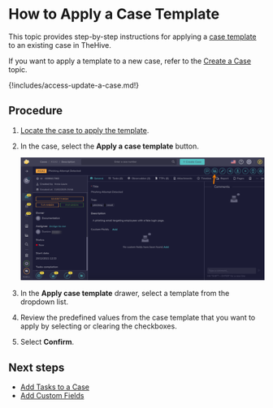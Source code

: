 # How to Apply a Case Template

This topic provides step-by-step instructions for applying a [case template](../../organization/configure-organization/manage-templates/case-templates/about-case-templates.md) to an existing case in TheHive.

If you want to apply a template to a new case, refer to the [Create a Case](create-a-new-case.md) topic.

{!includes/access-update-a-case.md!}

<h2>Procedure</h2>

1. [Locate the case to apply the template](../cases/search-for-cases/find-a-case.md).

2. In the case, select the **Apply a case template** button.

    ![Apply a case template](/thehive/images/user-guides/analyst-corner/cases/apply-a-case-template.png)

3. In the **Apply case template** drawer, select a template from the dropdown list.

4. Review the predefined values from the case template that you want to apply by selecting or clearing the checkboxes.

5. Select **Confirm**.

<h2>Next steps</h2>

* [Add Tasks to a Case](add-tasks-to-a-case.md)
* [Add Custom Fields](../cases/custom-fields/add-custom-fields.md)